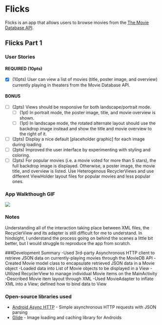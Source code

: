 # Flicks
Flicks is an app that allows users to browse movies from the [The Movie Database API](http://docs.themoviedb.apiary.io/#).

## Flicks Part 1

### User Stories

#### REQUIRED (10pts)
- [x] (10pts) User can view a list of movies (title, poster image, and overview) currently playing in theaters from the Movie Database API.

#### BONUS
- [ ] (2pts) Views should be responsive for both landscape/portrait mode.
   - [ ] (1pt) In portrait mode, the poster image, title, and movie overview is shown.
   - [ ] (1pt) In landscape mode, the rotated alternate layout should use the backdrop image instead and show the title and movie overview to the right of it.

- [ ] (2pts) Display a nice default [placeholder graphic] for each image during loading
- [ ] (2pts) Improved the user interface by experimenting with styling and coloring.
- [ ] (2pts) For popular movies (i.e. a movie voted for more than 5 stars), the full backdrop image is displayed. Otherwise, a poster image, the movie title, and overview is listed. Use Heterogenous RecyclerViews and use different ViewHolder layout files for popular movies and less popular ones.

### App Walkthough GIF

<img src="/walkthroughFlicks.gif"><br>

### Notes
Understanding all of the interaction taking place between XML files, the RecyclerView and its adapter is still difficult for me to understand. In hindsight, I understand the process going on behind the scenes a little bit better, but I would struggle to reproduce the app from scratch.

###Development Summary
-Used 3rd-party Asynchronous HTTP client to retrieve JSON data on currently-playing movies through the MovieDB API
-Created Movie model class to encapsulate retrieved JSON data in a Movie object
-Loaded data into List of Movie objects to be displayed in a View
-Utilized RecyclerView to manage individual Movie items on the MainActivity
-Described Movie item layout through XML
-Used MovieAdapter to inflate XML into a View; defined how to bind data to View


### Open-source libraries used

- [Android Async HTTP](https://github.com/codepath/CPAsyncHttpClient) - Simple asynchronous HTTP requests with JSON parsing
- [Glide](https://github.com/bumptech/glide) - Image loading and caching library for Androids
